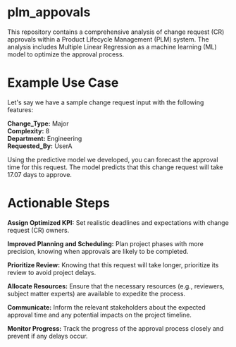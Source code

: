 # plm_appovals
This repository contains a comprehensive analysis of change request (CR) approvals within a Product Lifecycle Management (PLM) system. The analysis includes Multiple Linear Regression as a machine learning (ML) model to optimize the approval process.

# Example Use Case
Let's say we have a sample change request input with the following features:

**Change_Type:** Major  
**Complexity:** 8  
**Department:** Engineering  
**Requested_By:** UserA  

Using the predictive model we developed, you can forecast the approval time for this request. The model predicts that this change request will take 17.07 days to approve.

# Actionable Steps

**Assign Optimized KPI:** Set realistic deadlines and expectations with change request (CR) owners.  

**Improved Planning and Scheduling:** Plan project phases with more precision, knowing when approvals are likely to be completed.  

**Prioritize Review:** Knowing that this request will take longer, prioritize its review to avoid project delays.  

**Allocate Resources:** Ensure that the necessary resources (e.g., reviewers, subject matter experts) are available to expedite the process.  

**Communicate:** Inform the relevant stakeholders about the expected approval time and any potential impacts on the project timeline.  

**Monitor Progress:** Track the progress of the approval process closely and prevent if any delays occur.  
